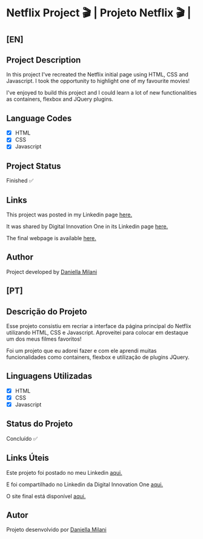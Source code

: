 # Netflix Project 🎬 | Projeto Netflix 🎬 | 

## [EN]
## Project Description

In this project I've recreated the Netflix initial page using HTML, CSS and Javascript. I took the opportunity to highlight one of my favourite movies!

I've enjoyed to build this project and I could learn a lot of new functionalities as containers, flexbox and JQuery plugins.

## Language Codes

- [x] HTML
- [x] CSS
- [x] Javascript

## Project Status

Finished ✅

## Links

This project was posted in my Linkedin page [here.](https://www.linkedin.com/posts/daniella-milani_frontend-mulheresnatecnologia-bootcamp-activity-6723911640456192000-PjAT)

It was shared by Digital Innovation One in its Linkedin page [here.](https://www.linkedin.com/posts/digitalinnovation-one_a-daniella-milani-est%C3%A1-em-rumo-%C3%A0-constru%C3%A7%C3%A3o-activity-6726130343558152192-0ekm)

The final webpage is available [here.](https://danimilani.github.io/projetonetflix/)

## Author

Project developed by [Daniella Milani](https://www.linkedin.com/in/daniella-milani/)

## [PT]
## Descrição do Projeto

Esse projeto consistiu em recriar a interface da página principal do Netflix utilizando HTML, CSS e Javascript. Aproveitei para colocar em destaque um dos meus filmes favoritos!

Foi um projeto que eu adorei fazer e com ele aprendi muitas funcionalidades como containers, flexbox e utilização de plugins JQuery.

## Linguagens Utilizadas

- [x] HTML
- [x] CSS
- [x] Javascript

## Status do Projeto

Concluído ✅

## Links Úteis

Este projeto foi postado no meu Linkedin [aqui.](https://www.linkedin.com/posts/daniella-milani_frontend-mulheresnatecnologia-bootcamp-activity-6723911640456192000-PjAT)

E foi compartilhado no Linkedin da Digital Innovation One [aqui.](https://www.linkedin.com/posts/digitalinnovation-one_a-daniella-milani-est%C3%A1-em-rumo-%C3%A0-constru%C3%A7%C3%A3o-activity-6726130343558152192-0ekm)

O site final está disponível [aqui.](https://danimilani.github.io/projetonetflix/)

## Autor

Projeto desenvolvido por [Daniella Milani](https://www.linkedin.com/in/daniella-milani/)
